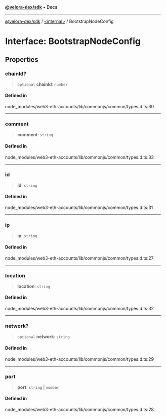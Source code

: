[**@velora-dex/sdk**](../../README.md) • **Docs**

***

[@velora-dex/sdk](../../globals.md) / [\<internal\>](../README.md) / BootstrapNodeConfig

# Interface: BootstrapNodeConfig

## Properties

### chainId?

> `optional` **chainId**: `number`

#### Defined in

node\_modules/web3-eth-accounts/lib/commonjs/common/types.d.ts:30

***

### comment

> **comment**: `string`

#### Defined in

node\_modules/web3-eth-accounts/lib/commonjs/common/types.d.ts:33

***

### id

> **id**: `string`

#### Defined in

node\_modules/web3-eth-accounts/lib/commonjs/common/types.d.ts:31

***

### ip

> **ip**: `string`

#### Defined in

node\_modules/web3-eth-accounts/lib/commonjs/common/types.d.ts:27

***

### location

> **location**: `string`

#### Defined in

node\_modules/web3-eth-accounts/lib/commonjs/common/types.d.ts:32

***

### network?

> `optional` **network**: `string`

#### Defined in

node\_modules/web3-eth-accounts/lib/commonjs/common/types.d.ts:29

***

### port

> **port**: `string` \| `number`

#### Defined in

node\_modules/web3-eth-accounts/lib/commonjs/common/types.d.ts:28
